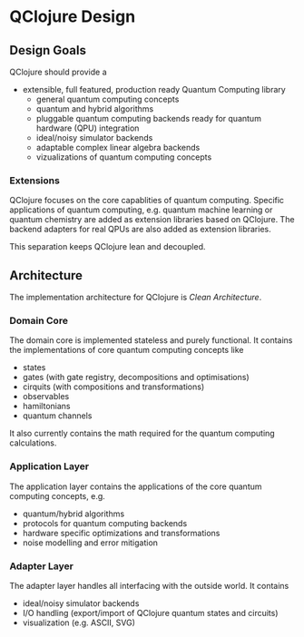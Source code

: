 # QClojure Design

## Design Goals
QClojure should provide a
* extensible, full featured, production ready Quantum Computing library
  * general quantum computing concepts
  * quantum and hybrid algorithms
  * pluggable quantum computing backends ready for quantum hardware (QPU) integration
  * ideal/noisy simulator backends
  * adaptable complex linear algebra backends
  * vizualizations of quantum computing concepts

### Extensions
QClojure focuses on the core capablities of quantum computing.
Specific applications of quantum computing, e.g. quantum machine learning or quantum chemistry are added as extension libraries
based on QClojure. The backend adapters for real QPUs are also added as extension libraries.

This separation keeps QClojure lean and decoupled.

## Architecture
The implementation architecture for QClojure is *Clean Architecture*.

### Domain Core
The domain core is implemented stateless and purely functional.
It contains the implementations of core quantum computing concepts like
* states
* gates (with gate registry, decompositions and optimisations) 
* cirquits (with compositions and transformations) 
* observables
* hamiltonians
* quantum channels

It also currently contains the math required for the quantum computing calculations.

### Application Layer
The application layer contains the applications of the core quantum
computing concepts, e.g.
* quantum/hybrid algorithms
* protocols for quantum computing backends
* hardware specific optimizations and transformations
* noise modelling and error mitigation

### Adapter Layer
The adapter layer handles all interfacing with the outside world.
It contains
* ideal/noisy simulator backends
* I/O handling (export/import of QClojure quantum states and circuits)
* visualization (e.g. ASCII, SVG)
